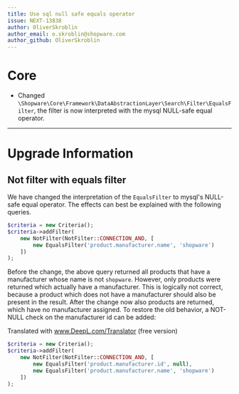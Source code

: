 ```yaml
---
title: Use sql null safe equals operator
issue: NEXT-13838
author: OliverSkroblin
author_email: o.skroblin@shopware.com 
author_github: OliverSkroblin
---
```

# Core
* Changed `\Shopware\Core\Framework\DataAbstractionLayer\Search\Filter\EqualsFilter`, the filter is now interpreted with the mysql NULL-safe equal operator.
___
# Upgrade Information
## Not filter with equals filter
We have changed the interpretation of the `EqualsFilter` to mysql's NULL-safe equal operator. The effects can best be explained with the following queries.

```php
$criteria = new Criteria();
$criteria->addFilter(
    new NotFilter(NotFilter::CONNECTION_AND, [
        new EqualsFilter('product.manufacturer.name', 'shopware')
    ])
);
```

Before the change, the above query returned all products that have a manufacturer whose name is not `shopware`. However, only products were returned which actually have a manufacturer.
This is logically not correct, because a product which does not have a manufacturer should also be present in the result.
After the change now also products are returned, which have no manufacturer assigned.
To restore the old behavior, a NOT-NULL check on the manufacturer id can be added:

Translated with www.DeepL.com/Translator (free version)
```php
$criteria = new Criteria();
$criteria->addFilter(
    new NotFilter(NotFilter::CONNECTION_AND, [
        new EqualsFilter('product.manufacturer.id', null),
        new EqualsFilter('product.manufacturer.name', 'shopware')
    ])
);
```
